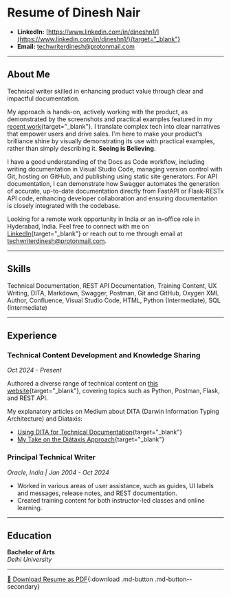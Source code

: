 # Resume of Dinesh Nair

- **LinkedIn:** [https://www.linkedin.com/in/dineshn1/](https://www.linkedin.com/in/dineshn1/){target="_blank"}
- **Email:** [techwriterdinesh@protonmail.com](mailto:techwriterdinesh@protonmail.com)

---

## About Me

Technical writer skilled in enhancing product value through clear and impactful documentation.

My approach is hands-on, actively working with the product, as demonstrated by the screenshots and practical examples featured in my [recent work](my_writings.md){target="_blank"}. I translate complex tech into clear narratives that empower users and drive sales. I'm here to make your product's brilliance shine by visually demonstrating its use with practical examples, rather than simply describing it. **Seeing is Believing**.

I have a good understanding of the Docs as Code workflow, including writing documentation in Visual Studio Code, managing version control with Git, hosting on GitHub, and publishing using static site generators. For API documentation, I can demonstrate how Swagger automates the generation of accurate, up-to-date documentation directly from FastAPI or Flask-RESTx API code, enhancing developer collaboration and ensuring documentation is closely integrated with the codebase.

Looking for a remote work opportunity in India or an in-office role in Hyderabad, India. Feel free to connect with me on [LinkedIn](https://www.linkedin.com/in/dineshn1/){target="_blank"} or reach out to me through email at [techwriterdinesh@protonmail.com](mailto:techwriterdinesh@protonmail.com).

---

## Skills
Technical Documentation, REST API Documentation, Training Content, UX Writing, DITA, Markdown, Swagger, Postman, Git and GitHub, Oxygen XML Author, Confluence, Visual Studio Code, HTML, Python (Intermediate), SQL (Intermediate)

---

## Experience

### **Technical Content Development and Knowledge Sharing**
*Oct 2024 - Present*

Authored a diverse range of technical content on [this website](my_writings.md){target="_blank"}, covering topics such as Python, Postman, Flask, and REST API.

My explanatory articles on Medium about DITA (Darwin Information Typing Architecture) and Diataxis:

- [Using DITA for Technical Documentation](https://medium.com/@techdineshwrites/using-dita-for-technical-documentation-c5c846260a73){target="_blank"}
- [My Take on the Diátaxis Approach](https://medium.com/@techdineshwrites/my-take-on-the-diataxis-approach-9400e65e2f5b){target="_blank"}

### **Principal Technical Writer**  
*Oracle, India   | Jan 2004 - Oct 2024*

- Worked in various areas of user assistance, such as guides, UI labels and messages, release 
notes, and REST documentation.
- Created training content for both instructor-led classes and online learning.

---

## Education

**Bachelor of Arts**  
*Delhi University*

---
[📄 Download Resume as PDF](Resume_DineshNair_TechWriter.pdf){:download .md-button .md-button--secondary}
